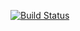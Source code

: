 [![Build Status](https://dev.azure.com/duyquang130/Terraform%20Test/_apis/build/status/OnlyLight.Azure-DevOps-and-Terraform?branchName=master)](https://dev.azure.com/duyquang130/Terraform%20Test/_build/latest?definitionId=3&branchName=master)